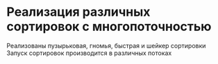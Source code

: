 <h1>Реализация различных сортировок с многопоточностью<br></h1>  
Реализованы пузырьковая, гномья, быстрая и шейкер сортировки<br>
Запуск сортировок производится в различных потоках<br>
